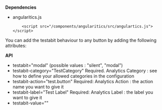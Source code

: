 **Dependencies**

- angularitics.js

    ```
        <script src="/components/angularitics/src/angulartics.js"></script>
    ```

You can add the testabit behaviour to any button by adding the following attributes:

**API**

  - testabit="modal" (possible values : "silent", "modal")
  - testabit-category="TestCategory"  Required. Analytics Category : see how to define your allowed categories in the configuration
  - testabit-action="test.button"  Required: Analytics Action : the action name you want to give it
  - testabit-label="Test Label"  Required: Analytics Label : the label you want to give it
  - testabit-value=""